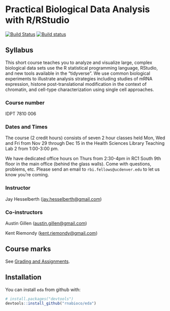 
# Practical Biological Data Analysis with R/RStudio

[![Build
Status](https://travis-ci.org/rnabioco/practical-data-analysis.svg?branch=master)](https://travis-ci.org/rnabioco/practical-data-analysis)
[![Build
status](https://ci.appveyor.com/api/projects/status/nmsmgqp6nr1898wq?svg=true)](https://ci.appveyor.com/project/kriemo/practical-data-analysis)

## Syllabus

This short course teaches you to analyze and visualize large, complex
biological data sets use the R statistical programming language,
RStudio, and new tools available in the “tidyverse”. We use common
biological experiments to illustrate analysis strategies including
studies of mRNA expression, histone post-translational modification in
the context of chromatin, and cell-type characterization using single
cell approaches.

### Course number

IDPT 7810 006

### Dates and Times

The course (2 credit hours) consists of seven 2 hour classes held Mon,
Wed and Fri from Nov 29 through Dec 15 in the Health Sciences Library
Teaching Lab 2 from 1:00-3:00 pm.

We have dedicated office hours on Thurs from 2:30-4pm in RC1 South 9th
floor in the main office (behind the glass walls). Come with questions,
problems, etc. Please send an email to `rbi.fellows@ucdenver.edu` to let
us know you’re coming.

### Instructor

Jay Hesselberth (<jay.hesselberth@gmail.com>)

### Co-instructors

Austin Gillen (<austin.gillen@gmail.com>)

Kent Riemondy (<kent.riemondy@gmail.com>)

## Course marks

See [Grading and
Assignments](https://rnabioco.github.io/practical-data-analysis/articles/assignments.html).

## Installation

You can install `eda` from github with:

``` r
# install.packages("devtools")
devtools::install_github("rnabioco/eda")
```
